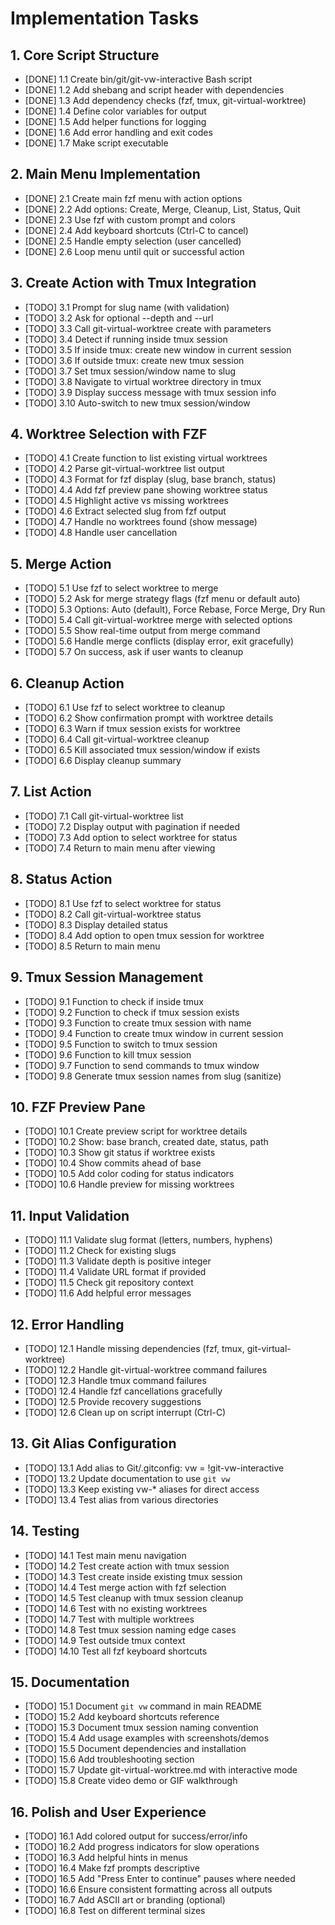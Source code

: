 # Implementation Tasks

## 1. Core Script Structure
- [DONE] 1.1 Create bin/git/git-vw-interactive Bash script
- [DONE] 1.2 Add shebang and script header with dependencies
- [DONE] 1.3 Add dependency checks (fzf, tmux, git-virtual-worktree)
- [DONE] 1.4 Define color variables for output
- [DONE] 1.5 Add helper functions for logging
- [DONE] 1.6 Add error handling and exit codes
- [DONE] 1.7 Make script executable

## 2. Main Menu Implementation
- [DONE] 2.1 Create main fzf menu with action options
- [DONE] 2.2 Add options: Create, Merge, Cleanup, List, Status, Quit
- [DONE] 2.3 Use fzf with custom prompt and colors
- [DONE] 2.4 Add keyboard shortcuts (Ctrl-C to cancel)
- [DONE] 2.5 Handle empty selection (user cancelled)
- [DONE] 2.6 Loop menu until quit or successful action

## 3. Create Action with Tmux Integration
- [TODO] 3.1 Prompt for slug name (with validation)
- [TODO] 3.2 Ask for optional --depth and --url
- [TODO] 3.3 Call git-virtual-worktree create with parameters
- [TODO] 3.4 Detect if running inside tmux session
- [TODO] 3.5 If inside tmux: create new window in current session
- [TODO] 3.6 If outside tmux: create new tmux session
- [TODO] 3.7 Set tmux session/window name to slug
- [TODO] 3.8 Navigate to virtual worktree directory in tmux
- [TODO] 3.9 Display success message with tmux session info
- [TODO] 3.10 Auto-switch to new tmux session/window

## 4. Worktree Selection with FZF
- [TODO] 4.1 Create function to list existing virtual worktrees
- [TODO] 4.2 Parse git-virtual-worktree list output
- [TODO] 4.3 Format for fzf display (slug, base branch, status)
- [TODO] 4.4 Add fzf preview pane showing worktree status
- [TODO] 4.5 Highlight active vs missing worktrees
- [TODO] 4.6 Extract selected slug from fzf output
- [TODO] 4.7 Handle no worktrees found (show message)
- [TODO] 4.8 Handle user cancellation

## 5. Merge Action
- [TODO] 5.1 Use fzf to select worktree to merge
- [TODO] 5.2 Ask for merge strategy flags (fzf menu or default auto)
- [TODO] 5.3 Options: Auto (default), Force Rebase, Force Merge, Dry Run
- [TODO] 5.4 Call git-virtual-worktree merge with selected options
- [TODO] 5.5 Show real-time output from merge command
- [TODO] 5.6 Handle merge conflicts (display error, exit gracefully)
- [TODO] 5.7 On success, ask if user wants to cleanup

## 6. Cleanup Action
- [TODO] 6.1 Use fzf to select worktree to cleanup
- [TODO] 6.2 Show confirmation prompt with worktree details
- [TODO] 6.3 Warn if tmux session exists for worktree
- [TODO] 6.4 Call git-virtual-worktree cleanup
- [TODO] 6.5 Kill associated tmux session/window if exists
- [TODO] 6.6 Display cleanup summary

## 7. List Action
- [TODO] 7.1 Call git-virtual-worktree list
- [TODO] 7.2 Display output with pagination if needed
- [TODO] 7.3 Add option to select worktree for status
- [TODO] 7.4 Return to main menu after viewing

## 8. Status Action
- [TODO] 8.1 Use fzf to select worktree for status
- [TODO] 8.2 Call git-virtual-worktree status
- [TODO] 8.3 Display detailed status
- [TODO] 8.4 Add option to open tmux session for worktree
- [TODO] 8.5 Return to main menu

## 9. Tmux Session Management
- [TODO] 9.1 Function to check if inside tmux
- [TODO] 9.2 Function to check if tmux session exists
- [TODO] 9.3 Function to create tmux session with name
- [TODO] 9.4 Function to create tmux window in current session
- [TODO] 9.5 Function to switch to tmux session
- [TODO] 9.6 Function to kill tmux session
- [TODO] 9.7 Function to send commands to tmux window
- [TODO] 9.8 Generate tmux session names from slug (sanitize)

## 10. FZF Preview Pane
- [TODO] 10.1 Create preview script for worktree details
- [TODO] 10.2 Show: base branch, created date, status, path
- [TODO] 10.3 Show git status if worktree exists
- [TODO] 10.4 Show commits ahead of base
- [TODO] 10.5 Add color coding for status indicators
- [TODO] 10.6 Handle preview for missing worktrees

## 11. Input Validation
- [TODO] 11.1 Validate slug format (letters, numbers, hyphens)
- [TODO] 11.2 Check for existing slugs
- [TODO] 11.3 Validate depth is positive integer
- [TODO] 11.4 Validate URL format if provided
- [TODO] 11.5 Check git repository context
- [TODO] 11.6 Add helpful error messages

## 12. Error Handling
- [TODO] 12.1 Handle missing dependencies (fzf, tmux, git-virtual-worktree)
- [TODO] 12.2 Handle git-virtual-worktree command failures
- [TODO] 12.3 Handle tmux command failures
- [TODO] 12.4 Handle fzf cancellations gracefully
- [TODO] 12.5 Provide recovery suggestions
- [TODO] 12.6 Clean up on script interrupt (Ctrl-C)

## 13. Git Alias Configuration
- [TODO] 13.1 Add alias to Git/.gitconfig: vw = !git-vw-interactive
- [TODO] 13.2 Update documentation to use `git vw`
- [TODO] 13.3 Keep existing vw-* aliases for direct access
- [TODO] 13.4 Test alias from various directories

## 14. Testing
- [TODO] 14.1 Test main menu navigation
- [TODO] 14.2 Test create action with tmux session
- [TODO] 14.3 Test create inside existing tmux session
- [TODO] 14.4 Test merge action with fzf selection
- [TODO] 14.5 Test cleanup with tmux session cleanup
- [TODO] 14.6 Test with no existing worktrees
- [TODO] 14.7 Test with multiple worktrees
- [TODO] 14.8 Test tmux session naming edge cases
- [TODO] 14.9 Test outside tmux context
- [TODO] 14.10 Test all fzf keyboard shortcuts

## 15. Documentation
- [TODO] 15.1 Document `git vw` command in main README
- [TODO] 15.2 Add keyboard shortcuts reference
- [TODO] 15.3 Document tmux session naming convention
- [TODO] 15.4 Add usage examples with screenshots/demos
- [TODO] 15.5 Document dependencies and installation
- [TODO] 15.6 Add troubleshooting section
- [TODO] 15.7 Update git-virtual-worktree.md with interactive mode
- [TODO] 15.8 Create video demo or GIF walkthrough

## 16. Polish and User Experience
- [TODO] 16.1 Add colored output for success/error/info
- [TODO] 16.2 Add progress indicators for slow operations
- [TODO] 16.3 Add helpful hints in menus
- [TODO] 16.4 Make fzf prompts descriptive
- [TODO] 16.5 Add "Press Enter to continue" pauses where needed
- [TODO] 16.6 Ensure consistent formatting across all outputs
- [TODO] 16.7 Add ASCII art or branding (optional)
- [TODO] 16.8 Test on different terminal sizes
